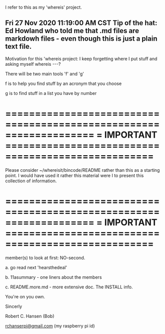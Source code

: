 
I refer to this as my 'whereis' project.

Fri 27 Nov 2020 11:19:00 AM CST
Tip of the hat: Ed Howland who told me that .md files are markdowh
files - even though this is just a plain text file.
----------------------------------------------------------------

Motivation for this 'whereis project: I keep forgetting where I put
stuff and asking myself   whereis ---?

There will be two main tools  'f' and 'g'

f  is to help you find stuff by an acronym that you choose

g  is to find stuff in a list you have by number

===================================================================
=  IMPORTANT    ===================================================
===================================================================
Please consider  ~/whereisit/bincode/README  rather than this as a
starting point.  I would have used it rather this material were I 
to present this collection of information.

===================================================================
=  IMPORTANT    ===================================================
===================================================================


member(s) to look at first: NO-second.

a. go read next 'hearsthedeal'

b. 11asummary - one liners about the members

c. README.more.md - more extensive doc.   The INSTALL info.


You're on you own.


Sincerly

Robert C. Hansen (Bob)

rchanserpi@gmail.com   (my raspberry pi id)
